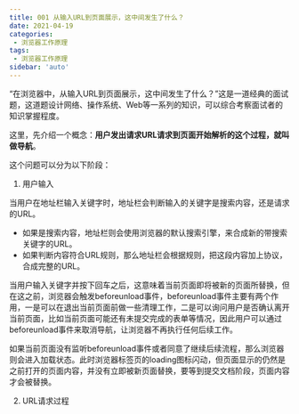 ```yaml
---
title: 001 从输入URL到页面展示，这中间发生了什么？
date: 2021-04-19
categories: 
 - 浏览器工作原理
tags:
 - 浏览器工作原理
sidebar: 'auto'
---
```


“在浏览器中，从输入URL到页面展示，这中间发生了什么？”这是一道经典的面试题，这道题设计网络、操作系统、Web等一系列的知识，可以综合考察面试者的知识掌握程度。

这里，先介绍一个概念：**用户发出请求URL请求到页面开始解析的这个过程，就叫做导航**。

这个问题可以分为以下阶段：

1. 用户输入

当用户在地址栏输入关键字时，地址栏会判断输入的关键字是搜索内容，还是请求的URL。

- 如果是搜索内容，地址栏则会使用浏览器的默认搜索引擎，来合成新的带搜索关键字的URL。
- 如果判断内容符合URL规则，那么地址栏会根据规则，把这段内容加上协议，合成完整的URL。

当用户输入关键字并按下回车之后，这意味着当前页面即将被新的页面所替换，但在这之前，浏览器会触发beforeunload事件，beforeunload事件主要有两个作用，一是可以在退出当前页面前做一些清理工作，二是可以询问用户是否确认离开当前页面，比如当前页面可能还有未提交完成的表单等情况，因此用户可以通过beforeunload事件来取消导航，让浏览器不再执行任何后续工作。

如果当前页面没有监听beforeunload事件或者同意了继续后续流程，那么浏览器则会进入加载状态。此时浏览器标签页的loading图标闪动，但页面显示的仍然是之前打开的页面内容，并没有立即被新页面替换，要等到提交文档阶段，页面内容才会被替换。

2. URL请求过程